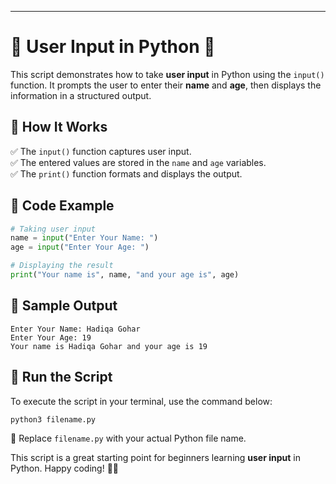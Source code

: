 
---

# 🌟 User Input in Python 🐍  

This script demonstrates how to take **user input** in Python using the `input()` function. It prompts the user to enter their **name** and **age**, then displays the information in a structured output.  

## 📌 How It Works  
✅ The `input()` function captures user input.  
✅ The entered values are stored in the `name` and `age` variables.  
✅ The `print()` function formats and displays the output.  

## 📝 Code Example  
```python
# Taking user input
name = input("Enter Your Name: ")  
age = input("Enter Your Age: ")  

# Displaying the result
print("Your name is", name, "and your age is", age)
```

## 🎯 Sample Output  
```
Enter Your Name: Hadiqa Gohar  
Enter Your Age: 19  
Your name is Hadiqa Gohar and your age is 19  
```

## 🚀 Run the Script  
To execute the script in your terminal, use the command below:  
```bash
python3 filename.py
```
🔹 Replace `filename.py` with your actual Python file name.  

This script is a great starting point for beginners learning **user input** in Python. Happy coding! 🎉🐍  
